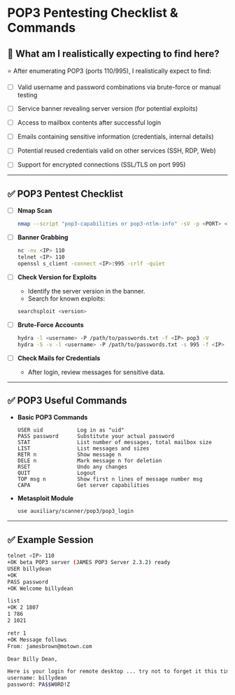 # POP3 Pentesting Checklist & Commands

## 🎯 What am I realistically expecting to find here?

⭐ After enumerating POP3 (ports 110/995), I realistically expect to find:

- [ ] Valid username and password combinations via brute-force or manual testing
- [ ] Service banner revealing server version (for potential exploits)
- [ ] Access to mailbox contents after successful login
- [ ] Emails containing sensitive information (credentials, internal details)
- [ ] Potential reused credentials valid on other services (SSH, RDP, Web)
- [ ] Support for encrypted connections (SSL/TLS on port 995)


---

## ✅ POP3 Pentest Checklist

- [ ] **Nmap Scan**
    ```bash
    nmap --script "pop3-capabilities or pop3-ntlm-info" -sV -p <PORT> <IP>
    ```

- [ ] **Banner Grabbing**
    ```bash
    nc -nv <IP> 110
    telnet <IP> 110
    openssl s_client -connect <IP>:995 -crlf -quiet
    ```

- [ ] **Check Version for Exploits**
    - Identify the server version in the banner.
    - Search for known exploits:
    ```bash
    searchsploit <version>
    ```

- [ ] **Brute-Force Accounts**
    ```bash
    hydra -l <username> -P /path/to/passwords.txt -f <IP> pop3 -V
    hydra -S -v -l <username> -P /path/to/passwords.txt -s 995 -f <IP> pop3 -V
    ```

- [ ] **Check Mails for Credentials**
    - After login, review messages for sensitive data.

---

## ✅ POP3 Useful Commands

- **Basic POP3 Commands**
    ```
    USER uid           Log in as "uid"
    PASS password      Substitute your actual password
    STAT               List number of messages, total mailbox size
    LIST               List messages and sizes
    RETR n             Show message n
    DELE n             Mark message n for deletion
    RSET               Undo any changes
    QUIT               Logout
    TOP msg n          Show first n lines of message number msg
    CAPA               Get server capabilities
    ```

- **Metasploit Module**
    ```bash
    use auxiliary/scanner/pop3/pop3_login
    ```

---

## ✅ Example Session

```bash
telnet <IP> 110
+OK beta POP3 server (JAMES POP3 Server 2.3.2) ready
USER billydean
+OK
PASS password
+OK Welcome billydean

list
+OK 2 1807
1 786
2 1021

retr 1
+OK Message follows
From: jamesbrown@motown.com

Dear Billy Dean,

Here is your login for remote desktop ... try not to forget it this time!
username: billydean
password: PA$$W0RD!Z
